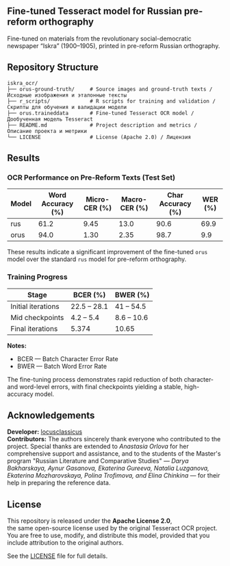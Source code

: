## Fine-tuned Tesseract model for Russian pre-reform orthography
Fine-tuned on materials from the revolutionary social-democratic newspaper “Iskra” (1900–1905), printed in pre-reform Russian orthography.

## Repository Structure

```plaintext
iskra_ocr/
├── orus-ground-truth/     # Source images and ground-truth texts / Исходные изображения и эталонные тексты
├── r_scripts/             # R scripts for training and validation / Скрипты для обучения и валидации модели
├── orus.traineddata       # Fine-tuned Tesseract OCR model / Дообученная модель Tesseract
├── README.md              # Project description and metrics / Описание проекта и метрики
└── LICENSE                # License (Apache 2.0) / Лицензия
```


## Results

### OCR Performance on Pre-Reform Texts (Test Set)

| Model | Word Accuracy (%) | Micro-CER (%) | Macro-CER (%) | Char Accuracy (%) | WER (%) |
|-------|-----------------|---------------|---------------|------------------|---------|
| rus   | 61.2            | 9.45          | 13.0          | 90.6             | 69.9    |
| orus  | 94.0            | 1.30          | 2.35          | 98.7             | 9.9     |

These results indicate a significant improvement of the fine-tuned `orus` model over the standard `rus` model for pre-reform orthography.

### Training Progress

| Stage             | BCER (%)      | BWER (%)      |
|------------------|---------------|---------------|
| Initial iterations | 22.5 – 28.1  | 41 – 54.5     |
| Mid checkpoints   | 4.2 – 5.4    | 8.6 – 10.6    |
| Final iterations  | 5.374        | 10.65         |

**Notes:**

- BCER — Batch Character Error Rate  
- BWER — Batch Word Error Rate  

The fine-tuning process demonstrates rapid reduction of both character- and word-level errors, with final checkpoints yielding a stable, high-accuracy model.


## Acknowledgements

**Developer:** [locusclassicus](https://github.com/locusclassicus)
<br>
**Contributors:** The authors sincerely thank everyone who contributed to the project. Special thanks are extended to *Anastasia Orlova* for her comprehensive support and assistance, and to the students of the Master's program "Russian Literature and Comparative Studies" — *Darya Bakharskaya, Aynur Gasanova, Ekaterina Gureeva, Natalia Luzganova, Ekaterina Mozharovskaya, Polina Trofimova, and Elina Chinkina* — for their help in preparing the reference data.


## License

This repository is released under the **Apache License 2.0**,  
the same open-source license used by the original Tesseract OCR project.  
You are free to use, modify, and distribute this model, provided that you include attribution to the original authors.

See the [LICENSE](./LICENSE) file for full details.